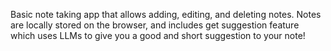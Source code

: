 Basic note taking app that allows adding, editing, and deleting notes. Notes are locally stored on the browser, and includes get suggestion feature which uses LLMs to give you a good and short suggestion to your note!
